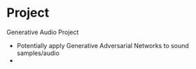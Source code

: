 # Project

Generative Audio Project

- Potentially apply Generative Adversarial Networks to sound samples/audio 
-  
